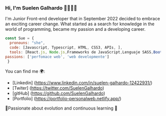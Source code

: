 
### Hi, I'm Suelen Galhardo  👋👩🏼‍💻

I'm Junior Front-end developer that in September 2022 decided to embrace an exciting career change. What started as a search for knowledge in the world of programming, became my passion and a developing career.

```js
const Sue = {
  pronouns: "she",
  code: [Javascript, Typescript, HTML, CSS3, APIs, ],
  tools: [React.js, Node.js,Frameworks de JavaScript,Lenguaje SASS,Bootstrap (Framework),Agile Methodologies,JSON ],
passions: ['perfomace web', 'web developmente']
 }
```
You can find me 🌍: 

- [Linkedin] (https://www.linkedin.com/in/suelen-galhardo-12422931/)
- [Twiter] (https://twitter.com/SuelenGalhardo)
- [gitHub] (https://github.com/SuelenGalhardo)
- [Portfolio] (https://portfolio-personalweb.netlify.app/)


🚀Passionate about evolution and continuous learning 🚀
